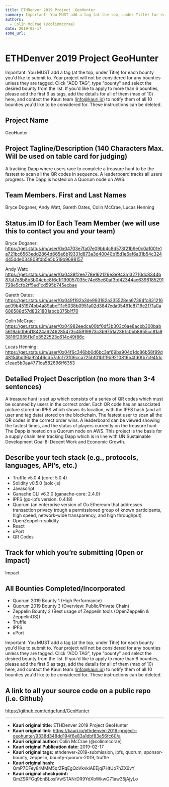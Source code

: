 ```yaml
---
title: ETHDenver 2019 Project  GeoHunter
summary: Important- You MUST add a tag (at the top, under Title) for each bounty youd like to submit to. Your project will not be considered for any bounties unless they are tagged. Click ADD TAG, type bounty and select the desired bounty from the list. If youd like to apply to more than 6 bounties, please add the first 6 as tags, add the details for all of them (max of 10) here, and contact the Kauri team (info@kauri.io) to notify them of all 10 bounties youd like to be considered for. These instruction
authors:
  - Colin McCrae (@colinmccrae)
date: 2019-02-17
some_url: 
---
```


# ETHDenver 2019 Project  GeoHunter



Important: You MUST add a tag (at the top, under Title) for each bounty you'd like to submit to. Your project will not be considered for any bounties unless they are tagged. Click "ADD TAG", type  "bounty" and select the desired bounty from the list. If you'd like to apply to more than 6 bounties, please add the first 6 as tags, add the details for all of them (max of 10) here, and contact the Kauri team (info@kauri.io) to notify them of all 10 bounties you'd like to be considered for. These instructions can be deleted.

## Project Name
GeoHunter

## Project Tagline/Description (140 Characters Max. Will be used on table card for judging)
A tracking Dapp where users race to complete a treasure hunt to be the fastest to scan all the QR codes in sequence. A leaderboard tracks all users progress. The Dapp is hosted on a Quorum node on AWS. 

## Team Members. First and Last Names
Bryce Doganer, Andy Watt, Gareth Oates, Colin McCrae, Lucas Henning

## Status.im ID for Each Team Member (we will use this to contact you and your team)
Bryce Doganer: https://get.status.im/user/0x04703e7fa07e09bb4c8d573f21b9e0c0a1001e1a721bc6563edd2864d665e6b19331d873a3d40040b15d1e6af6a31b54c324445dde034808fdb5e5b519b9698157

Andy Watt: https://get.status.im/user/0x0438f2ee778e162126e3e943a132710dc8344b87af7d8b8b3b04cbc8f6c1f199057035c74e65e60af3bf42344ac6396185291728e5cfb2ff5ed1cd595b745ecbae

Gareth Oates: https://get.status.im/user/0x049f192a3de993182a335528ea67394fc831216ac09b451974bb4a89abcf11c5038b0951a02d3847eda05461c8716e2f71a0a686588d57d8321801abcb375b1f70

Colin McCrae: https://get.status.im/user/0x04982eedca00bf0df3b303c6ae8acbb300bab5619ab0b6418424a6246285473c45919973c3b9751a2361c0bb8955cc81a93816f2985f1d1b3522523c614c49f86c

Lucas Henning: https://get.status.im/user/0x04f6c346bb0d6bc3af69ba904d1dc86b58f99d48154bd36a92446cd57afc173f06cca725bf01b1f9b9210816b4fd0fb7c94fdcc1eae5b0aa4771ca582696ff6353

## Detailed Project Description (no more than 3-4 sentences)
A treasure hunt is set up which consists of a series of QR codes which must be scanned by users in the correct order. Each QR code has an associated picture stored on IPFS which shows its location, with the IPFS hash (and all user and tag data) stored on the blockchain. The fastest user to scan all the QR codes in the correct order wins. A leaderboard can be viewed showing the fastest times, and the status of players currently on the treasure hunt. The Dapp is hosted on a Quorum node on AWS.  This project is the basis for a supply chain item tracking Dapp which is in line with UN Sustainable Development Goal 8: Decent Work and Economic Growth.

## Describe your tech stack (e.g., protocols, languages, API’s, etc.)
- Truffle v5.0.4 (core: 5.0.4)
- Solidity v0.5.0 (solc-js)
- Javascript
- Ganache CLI v6.3.0 (ganache-core: 2.4.0)
- IPFS (go-ipfs version: 0.4.18)
- Quorum (an enterprise version of Go Ethereum that addresses transaction privacy trough a permissioned group of known participants, high speed, network-wide transparency, and high throughput)
- OpenZeppelin-solidity
- React
- uPort
- QR Codes

## Track for which you’re submitting (Open or Impact)
Impact

## All Bounties Completed/Incorporated
- Quorum 2019 Bounty 1 (High Performance)
- Quorum 2019 Bounty 3 (Overview: Public/Private Chain)
- Zeppelin Bounty 2 (Best usage of Zeppelin tools (OpenZeppelin & ZeppelinOS))
- Truffle
- IPFS
- uPort

Important: You MUST add a tag (at the top, under Title) for each bounty you'd like to submit to. Your project will not be considered for any bounties unless they are tagged. Click "ADD TAG", type  "bounty" and select the desired bounty from the list. If you'd like to apply to more than 6 bounties, please add the first 6 as tags, add the details for all of them (max of 10) here, and contact the Kauri team (info@kauri.io) to notify them of all 10 bounties you'd like to be considered for. These instructions can be deleted.

## A link to all your source code on a public repo (i.e. Github)
https://github.com/edgefund/GeoHunter






---

- **Kauri original title:** ETHDenver 2019 Project  GeoHunter
- **Kauri original link:** https://kauri.io/ethdenver-2019-project:-geohunter/9338d348dd194f6e83a1dbf83e56fc60/a
- **Kauri original author:** Colin McCrae (@colinmccrae)
- **Kauri original Publication date:** 2019-02-17
- **Kauri original tags:** ethdenver-2019-submission, ipfs, quorum, sponsor-bounty, zeppelin, bounty-quorum-2019, truffle
- **Kauri original hash:** QmP7DFey8rMMM5qrZRqEgQoVkvkiAEEjqi7HtUo7nZX6vY
- **Kauri original checkpoint:** QmZSRFGq9bnBLosiVwSTANrDR9YdXbWkwG71aw35jAjyLo



